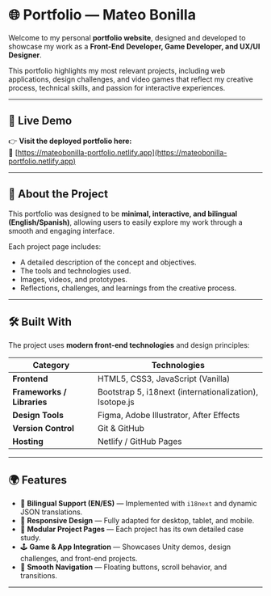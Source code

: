 # 🌐 Portfolio — Mateo Bonilla

Welcome to my personal **portfolio website**, designed and developed to showcase my work as a **Front-End Developer, Game Developer, and UX/UI Designer**.

This portfolio highlights my most relevant projects, including web applications, design challenges, and video games that reflect my creative process, technical skills, and passion for interactive experiences.

---

## 🚀 Live Demo

👉 **Visit the deployed portfolio here:**  
🔗 [https://mateobonilla-portfolio.netlify.app](https://mateobonilla-portfolio.netlify.app)  


---

## 🧠 About the Project

This portfolio was designed to be **minimal, interactive, and bilingual (English/Spanish)**, allowing users to easily explore my work through a smooth and engaging interface.

Each project page includes:
- A detailed description of the concept and objectives.
- The tools and technologies used.
- Images, videos, and prototypes.
- Reflections, challenges, and learnings from the creative process.

---

## 🛠️ Built With

The project uses **modern front-end technologies** and design principles:

| Category | Technologies |
|-----------|--------------|
| **Frontend** | HTML5, CSS3, JavaScript (Vanilla) |
| **Frameworks / Libraries** | Bootstrap 5, i18next (internationalization), Isotope.js |
| **Design Tools** | Figma, Adobe Illustrator, After Effects |
| **Version Control** | Git & GitHub |
| **Hosting** | Netlify / GitHub Pages |

---

## 🌍 Features

- 🔁 **Bilingual Support (EN/ES)** — Implemented with `i18next` and dynamic JSON translations.  
- 🎨 **Responsive Design** — Fully adapted for desktop, tablet, and mobile.  
- 🧩 **Modular Project Pages** — Each project has its own detailed case study.  
- 🕹️ **Game & App Integration** — Showcases Unity demos, design challenges, and front-end projects.  
- 🧭 **Smooth Navigation** — Floating buttons, scroll behavior, and transitions.  

---


